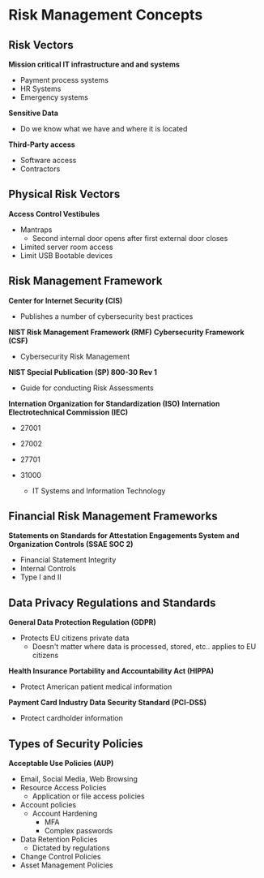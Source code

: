 # Risk Management Concepts

## Risk Vectors
**Mission critical IT infrastructure and and systems**
- Payment process systems
- HR Systems
- Emergency systems

**Sensitive Data**
- Do we know what we have and where it is located

**Third-Party access**
- Software access
- Contractors

## Physical Risk Vectors
**Access Control Vestibules**
- Mantraps
    - Second internal door opens after first external door closes
- Limited server room access
- Limit USB Bootable devices


## Risk Management Framework
**Center for Internet Security (CIS)**
- Publishes a number of cybersecurity best practices

**NIST Risk Management Framework (RMF)**
**Cybersecurity Framework (CSF)**
- Cybersecurity Risk Management

**NIST Special Publication (SP) 800-30 Rev 1**
- Guide for conducting Risk Assessments

**Internation Organization for Standardization (ISO)**
**Internation Electrotechnical Commission (IEC)**
- 27001
- 27002
- 27701
- 31000
    
    - IT Systems and Information Technology

## Financial Risk Management Frameworks
**Statements on Standards for Attestation Engagements System and Organization Controls (SSAE SOC 2)**
- Financial Statement Integrity
- Internal Controls
- Type I and II

## Data Privacy Regulations and Standards

**General Data Protection Regulation (GDPR)**
- Protects EU citizens private data
    - Doesn't matter where data is processed, stored, etc.. applies to EU citizens

**Health Insurance Portability and Accountability Act (HIPPA)**
- Protect American patient medical information

**Payment Card Industry Data Security Standard (PCI-DSS)**
- Protect cardholder information

## Types of Security Policies

**Acceptable Use Policies (AUP)**
- Email, Social Media, Web Browsing
- Resource Access Policies
    - Application or file access policies
- Account policies
    - Account Hardening 
        - MFA
        - Complex passwords
- Data Retention Policies
    - Dictated by regulations
- Change Control Policies
- Asset Management Policies
